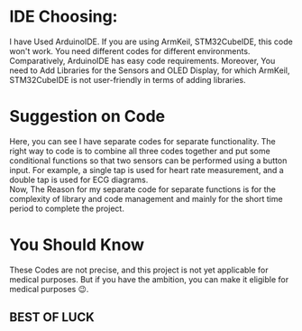 <h1> IDE Choosing: </h1>
<div>I have Used ArduinoIDE. If you are using ArmKeil, STM32CubeIDE, this code won't work. You need different codes for different environments. Comparatively, ArduinoIDE has easy code requirements. Moreover, You need to Add Libraries for the Sensors and OLED Display, for which ArmKeil, STM32CubeIDE is not user-friendly in terms of adding libraries.</div>
<h1> Suggestion on Code </h1>
<div>Here, you can see I have separate codes for separate functionality. The right way to code is to combine all three codes together and put some conditional functions so that two sensors can be performed using a button input. For example, a single tap is used for heart rate measurement, and a double tap is used for ECG diagrams. </div>
<div>Now, The Reason for my separate code for separate functions is for the complexity of library and code management and mainly for the short time period to complete the project.</div>
<h1>You Should Know</h1>
<div> These Codes are not precise, and this project is not yet applicable for medical purposes. But if you have the ambition, you can make it eligible for medical purposes 😉.</div>
<h2>BEST OF LUCK</h2>
